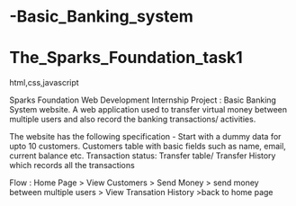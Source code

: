 # -Basic_Banking_system

# The_Sparks_Foundation_task1

html,css,javascript 

Sparks Foundation Web Development Internship Project : Basic Banking System website. A web application used to transfer virtual money between multiple users and also record the banking transactions/ activities.

The website has the following specification -
Start with a dummy data for upto 10 customers. Customers table with basic fields such as name, email, current balance etc. Transaction status: Transfer table/ Transfer History which records all the transactions

Flow : Home Page > View Customers > Send Money > send money between multiple users > View Transation History >back to home page
